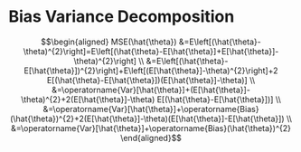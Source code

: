 # Bias Variance Decomposition

$$\begin{aligned} MSE(\hat{\theta}) &=E\left[(\hat{\theta}-\theta)^{2}\right]=E\left[(\hat{\theta}-E[\hat{\theta}]+E[\hat{\theta}]-\theta)^{2}\right] \\ &=E\left[(\hat{\theta}-E[\hat{\theta}])^{2}\right]+E\left[(E[\hat{\theta}]-\theta)^{2}\right]+2 E[(\hat{\theta}-E[\hat{\theta}])(E[\hat{\theta}]-\theta)] \\ &=\operatorname{Var}[\hat{\theta}]+(E[\hat{\theta}]-\theta)^{2}+2(E[\hat{\theta}]-\theta) E[(\hat{\theta}-E[\hat{\theta}])] \\ &=\operatorname{Var}[\hat{\theta}]+\operatorname{Bias}(\hat{\theta})^{2}+2(E[\hat{\theta}]-\theta)(E[\hat{\theta}]-E[\hat{\theta}]) \\ &=\operatorname{Var}[\hat{\theta}]+\operatorname{Bias}(\hat{\theta})^{2} \end{aligned}$$